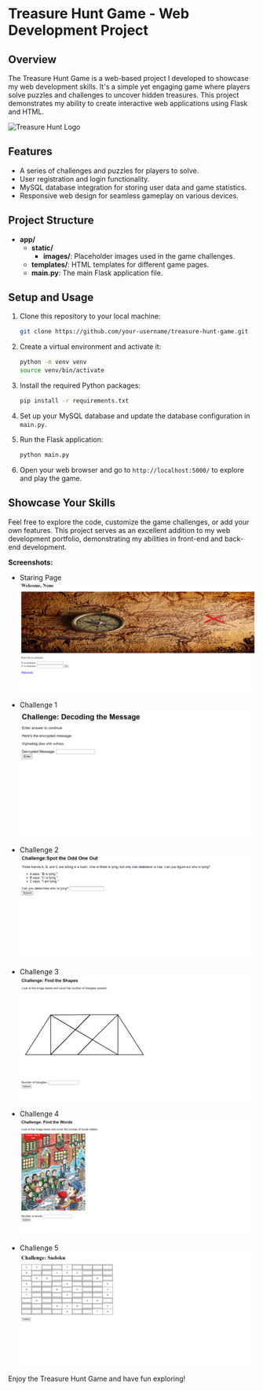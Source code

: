 # Treasure Hunt Game - Web Development Project

## Overview

The Treasure Hunt Game is a web-based project I developed to showcase my web development skills. It's a simple yet engaging game where players solve puzzles and challenges to uncover hidden treasures. This project demonstrates my ability to create interactive web applications using Flask and HTML.

![Treasure Hunt Logo]([images/treasure_hunt_logo.png](https://static.wikia.nocookie.net/mspaintadventures/images/2/2c/Defrosted_Frost_and_Frogs.png/revision/latest?cb=20121113170656))

## Features

- A series of challenges and puzzles for players to solve.
- User registration and login functionality.
- MySQL database integration for storing user data and game statistics.
- Responsive web design for seamless gameplay on various devices.

## Project Structure

- **app/**
  - **static/**
    - **images/**: Placeholder images used in the game challenges.
  - **templates/**: HTML templates for different game pages.
  - **main.py**: The main Flask application file.

## Setup and Usage

1. Clone this repository to your local machine:

   ```bash
   git clone https://github.com/your-username/treasure-hunt-game.git
   ```

2. Create a virtual environment and activate it:

   ```bash
   python -m venv venv
   source venv/bin/activate
   ```

3. Install the required Python packages:

   ```bash
   pip install -r requirements.txt
   ```

4. Set up your MySQL database and update the database configuration in `main.py`.

5. Run the Flask application:

   ```bash
   python main.py
   ```

6. Open your web browser and go to `http://localhost:5000/` to explore and play the game.

## Showcase Your Skills

Feel free to explore the code, customize the game challenges, or add your own features. This project serves as an excellent addition to my web development portfolio, demonstrating my abilities in front-end and back-end development.

**Screenshots:**

- Staring Page
  ![Starting Page](.idea/s.png)

- Challenge 1
  ![Challenge 1](.idea/1.png)

- Challenge 2
  ![Challenge 2](.idea/2.png)

- Challenge 3
  ![Challenge 3](.idea/3.png)

- Challenge 4
  ![Challenge 4](.idea/4.png)

- Challenge 5
  ![Challenge 5](.idea/5.png)

Enjoy the Treasure Hunt Game and have fun exploring!
